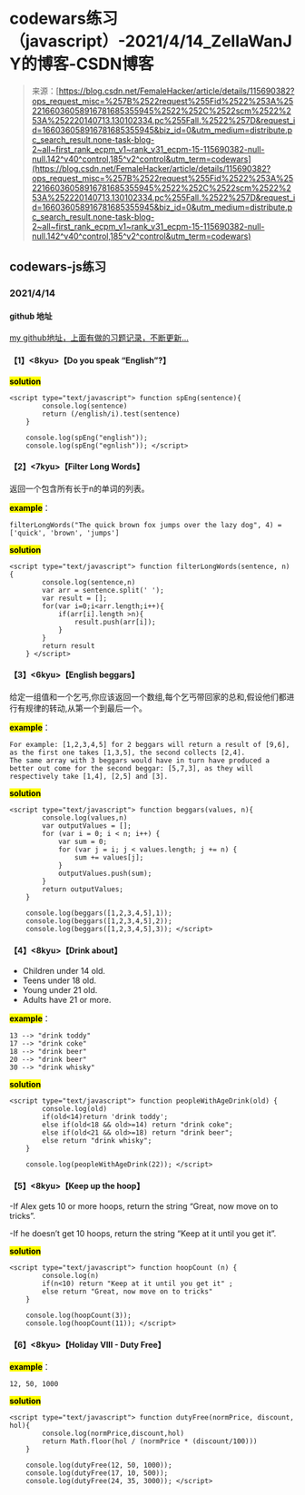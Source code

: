 <!--yml
category: codewars
date: 2022-08-13 11:39:04
-->

# codewars练习（javascript）-2021/4/14_ZellaWanJY的博客-CSDN博客

> 来源：[https://blog.csdn.net/FemaleHacker/article/details/115690382?ops_request_misc=%257B%2522request%255Fid%2522%253A%2522166036058916781685355945%2522%252C%2522scm%2522%253A%252220140713.130102334.pc%255Fall.%2522%257D&request_id=166036058916781685355945&biz_id=0&utm_medium=distribute.pc_search_result.none-task-blog-2~all~first_rank_ecpm_v1~rank_v31_ecpm-15-115690382-null-null.142^v40^control,185^v2^control&utm_term=codewars](https://blog.csdn.net/FemaleHacker/article/details/115690382?ops_request_misc=%257B%2522request%255Fid%2522%253A%2522166036058916781685355945%2522%252C%2522scm%2522%253A%252220140713.130102334.pc%255Fall.%2522%257D&request_id=166036058916781685355945&biz_id=0&utm_medium=distribute.pc_search_result.none-task-blog-2~all~first_rank_ecpm_v1~rank_v31_ecpm-15-115690382-null-null.142^v40^control,185^v2^control&utm_term=codewars)

## codewars-js练习

### 2021/4/14

#### github 地址

[my github地址，上面有做的习题记录，不断更新…](https://github.com/Mszmy/Codewars/)

#### 【1】<8kyu>【Do you speak “English”?】

<mark>**solution**</mark>

```
<script type="text/javascript"> function spEng(sentence){
		console.log(sentence)
		return (/english/i).test(sentence)
	}

	console.log(spEng("english"));
	console.log(spEng("egnlish")); </script> 
```

#### 【2】<7kyu>【Filter Long Words】

返回一个包含所有长于n的单词的列表。

**<mark>example</mark>**：

```
filterLongWords("The quick brown fox jumps over the lazy dog", 4) = ['quick', 'brown', 'jumps'] 
```

<mark>**solution**</mark>

```
<script type="text/javascript"> function filterLongWords(sentence, n) {
		console.log(sentence,n)
		var arr = sentence.split(' ');
		var result = [];
		for(var i=0;i<arr.length;i++){
			if(arr[i].length >n){
				result.push(arr[i]);
			}
		}
		return result
	} </script> 
```

#### 【3】<6kyu>【English beggars】

给定一组值和一个乞丐,你应该返回一个数组,每个乞丐带回家的总和,假设他们都进行有规律的转动,从第一个到最后一个。

**<mark>example</mark>**：

```
For example: [1,2,3,4,5] for 2 beggars will return a result of [9,6], as the first one takes [1,3,5], the second collects [2,4].
The same array with 3 beggars would have in turn have produced a better out come for the second beggar: [5,7,3], as they will respectively take [1,4], [2,5] and [3]. 
```

<mark>**solution**</mark>

```
<script type="text/javascript"> function beggars(values, n){
		console.log(values,n)
		var outputValues = [];
		for (var i = 0; i < n; i++) {
			var sum = 0;
			for (var j = i; j < values.length; j += n) {
		  		sum += values[j];
			}
			outputValues.push(sum);
		}
		return outputValues;
	}

	console.log(beggars([1,2,3,4,5],1));
	console.log(beggars([1,2,3,4,5],2));
	console.log(beggars([1,2,3,4,5],3)); </script> 
```

#### 【4】<8kyu>【Drink about】

*   Children under 14 old.
*   Teens under 18 old.
*   Young under 21 old.
*   Adults have 21 or more.

**<mark>example</mark>**：

```
13 --> "drink toddy"
17 --> "drink coke"
18 --> "drink beer"
20 --> "drink beer"
30 --> "drink whisky" 
```

<mark>**solution**</mark>

```
<script type="text/javascript"> function peopleWithAgeDrink(old) {
		console.log(old)
		if(old<14)return 'drink toddy';
		else if(old<18 && old>=14) return "drink coke";
		else if(old<21 && old>=18) return "drink beer";
		else return "drink whisky";
	}

	console.log(peopleWithAgeDrink(22)); </script> 
```

#### 【5】<8kyu>【Keep up the hoop】

-If Alex gets 10 or more hoops, return the string “Great, now move on to tricks”.

-If he doesn’t get 10 hoops, return the string “Keep at it until you get it”.

<mark>**solution**</mark>

```
<script type="text/javascript"> function hoopCount (n) {
		console.log(n)
		if(n<10) return "Keep at it until you get it" ;
		else return "Great, now move on to tricks"
	}

	console.log(hoopCount(3));
	console.log(hoopCount(11)); </script> 
```

#### 【6】<8kyu>【Holiday VIII - Duty Free】

**<mark>example</mark>**：

```
12, 50, 1000 
```

<mark>**solution**</mark>

```
<script type="text/javascript"> function dutyFree(normPrice, discount, hol){
		console.log(normPrice,discount,hol)
		return Math.floor(hol / (normPrice * (discount/100)))
	}

	console.log(dutyFree(12, 50, 1000));
	console.log(dutyFree(17, 10, 500));
	console.log(dutyFree(24, 35, 3000)); </script> 
```